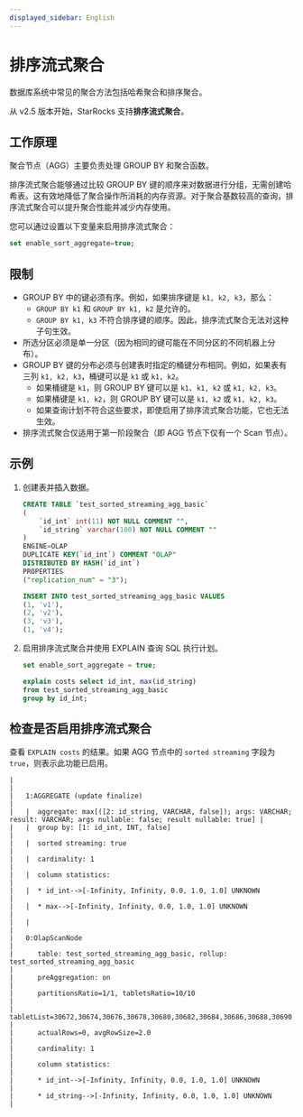 ```yaml
---
displayed_sidebar: English
---
```


# 排序流式聚合

数据库系统中常见的聚合方法包括哈希聚合和排序聚合。

从 v2.5 版本开始，StarRocks 支持**排序流式聚合**。

## 工作原理

聚合节点（AGG）主要负责处理 GROUP BY 和聚合函数。

排序流式聚合能够通过比较 GROUP BY 键的顺序来对数据进行分组，无需创建哈希表。这有效地降低了聚合操作所消耗的内存资源。对于聚合基数较高的查询，排序流式聚合可以提升聚合性能并减少内存使用。

您可以通过设置以下变量来启用排序流式聚合：

```SQL
set enable_sort_aggregate=true;
```

## 限制

- GROUP BY 中的键必须有序。例如，如果排序键是 `k1, k2, k3`，那么：
  - `GROUP BY k1` 和 `GROUP BY k1, k2` 是允许的。
  - `GROUP BY k1, k3` 不符合排序键的顺序。因此，排序流式聚合无法对这种子句生效。
- 所选分区必须是单一分区（因为相同的键可能在不同分区的不同机器上分布）。
- GROUP BY 键的分布必须与创建表时指定的桶键分布相同。例如，如果表有三列 `k1, k2, k3`，桶键可以是 `k1` 或 `k1, k2`。
  - 如果桶键是 `k1`，则 GROUP BY 键可以是 `k1`、`k1, k2` 或 `k1, k2, k3`。
  - 如果桶键是 `k1, k2`，则 GROUP BY 键可以是 `k1, k2` 或 `k1, k2, k3`。
  - 如果查询计划不符合这些要求，即使启用了排序流式聚合功能，它也无法生效。
- 排序流式聚合仅适用于第一阶段聚合（即 AGG 节点下仅有一个 Scan 节点）。

## 示例

1. 创建表并插入数据。

   ```SQL
   CREATE TABLE `test_sorted_streaming_agg_basic`
   (
       `id_int` int(11) NOT NULL COMMENT "",
       `id_string` varchar(100) NOT NULL COMMENT ""
   ) 
   ENGINE=OLAP 
   DUPLICATE KEY(`id_int`) COMMENT "OLAP"
   DISTRIBUTED BY HASH(`id_int`)
   PROPERTIES
   ("replication_num" = "3"); 
   
   INSERT INTO test_sorted_streaming_agg_basic VALUES
   (1, 'v1'),
   (2, 'v2'),
   (3, 'v3'),
   (1, 'v4');
   ```

2. 启用排序流式聚合并使用 EXPLAIN 查询 SQL 执行计划。

   ```SQL
   set enable_sort_aggregate = true;
   
   explain costs select id_int, max(id_string)
   from test_sorted_streaming_agg_basic
   group by id_int;
   ```

## 检查是否启用排序流式聚合

查看 `EXPLAIN costs` 的结果。如果 AGG 节点中的 `sorted streaming` 字段为 `true`，则表示此功能已启用。

```Plain
|                                                                                                                                    |
|   1:AGGREGATE (update finalize)                                                                                                    |
|   |  aggregate: max[([2: id_string, VARCHAR, false]); args: VARCHAR; result: VARCHAR; args nullable: false; result nullable: true] |
|   |  group by: [1: id_int, INT, false]                                                                                             |
|   |  sorted streaming: true                                                                                                        |
|   |  cardinality: 1                                                                                                                |
|   |  column statistics:                                                                                                            |
|   |  * id_int-->[-Infinity, Infinity, 0.0, 1.0, 1.0] UNKNOWN                                                                       |
|   |  * max-->[-Infinity, Infinity, 0.0, 1.0, 1.0] UNKNOWN                                                                          |
|   |                                                                                                                                |
|   0:OlapScanNode                                                                                                                   |
|      table: test_sorted_streaming_agg_basic, rollup: test_sorted_streaming_agg_basic                                               |
|      preAggregation: on                                                                                                            |
|      partitionsRatio=1/1, tabletsRatio=10/10                                                                                       |
|      tabletList=30672,30674,30676,30678,30680,30682,30684,30686,30688,30690                                                        |
|      actualRows=0, avgRowSize=2.0                                                                                                  |
|      cardinality: 1                                                                                                                |
|      column statistics:                                                                                                            |
|      * id_int-->[-Infinity, Infinity, 0.0, 1.0, 1.0] UNKNOWN                                                                       |
|      * id_string-->[-Infinity, Infinity, 0.0, 1.0, 1.0] UNKNOWN                                                                    |
```